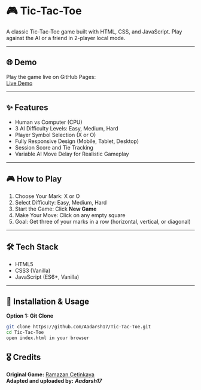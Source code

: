 # 🎮 Tic-Tac-Toe

A classic Tic-Tac-Toe game built with HTML, CSS, and JavaScript. Play against the AI or a friend in 2-player local mode.

---

## 🌐 Demo
Play the game live on GitHub Pages:  
[Live Demo](https://Aadarsh17.github.io/Tic-Tac-Toe/)

---

## ✨ Features
- Human vs Computer (CPU)  
- 3 AI Difficulty Levels: Easy, Medium, Hard  
- Player Symbol Selection (X or O)  
- Fully Responsive Design (Mobile, Tablet, Desktop)  
- Session Score and Tie Tracking  
- Variable AI Move Delay for Realistic Gameplay  

---

## 🎮 How to Play
1. Choose Your Mark: X or O  
2. Select Difficulty: Easy, Medium, Hard  
3. Start the Game: Click **New Game**  
4. Make Your Move: Click on any empty square  
5. Goal: Get three of your marks in a row (horizontal, vertical, or diagonal)  

---

## 🛠 Tech Stack
- HTML5  
- CSS3 (Vanilla)  
- JavaScript (ES6+, Vanilla)  

---

## 💾 Installation & Usage

**Option 1: Git Clone**
```bash
git clone https://github.com/Aadarsh17/Tic-Tac-Toe.git
cd Tic-Tac-Toe
open index.html in your browser

```

## 🎖 Credits

**Original Game:** [Ramazan Çetinkaya](https://github.com/ramazancetinkaya) <br>
**Adapted and uploaded by:** **<i>Aadarsh17</i>**

```
